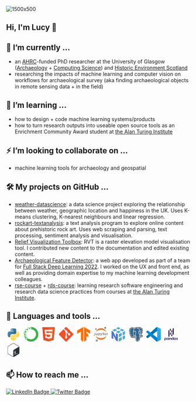 ![1500x500](https://user-images.githubusercontent.com/81825476/233440429-e98b317a-d726-4875-8116-f6856427921f.jpg)

## Hi, I'm Lucy 👋

## 🔭 I’m currently ...
- an [AHRC](https://twitter.com/ahrcpress)-funded PhD researcher at the University of Glasgow ([Archaeology](https://twitter.com/UofGArchaeo) + [Computing Science](https://twitter.com/GlasgowCS)) and [Historic Environment Scotland](https://twitter.com/HistEnvScot)
- researching the impacts of machine learning and computer vision on workflows for archaeological survey (aka finding archaeological objects in remote sensing data + in the field)

## 🌱 I’m learning ...
- how to design + code machine learning systems/products
- how to turn research outputs into useable open source tools as an Enrichment Community Award student at [the Alan Turing Institute](https://twitter.com/turinginst)

## ⚡ I’m looking to collaborate on ...
- machine learning tools for archaeology and geospatial

## 🛠️ My projects on GitHub ...
- [weather-datascience](https://github.com/lakillo/weather-datascience): a data science project exploring the relationship between weather, geographic location and happiness in the UK. Uses K-means clustering, K-nearest neighbours and linear regression. 
- [rockart-textanalysis](https://github.com/lakillo/rockart-textanalysis): a text analysis program to explore online content about prehistoric rock art. Uses web scraping and parsing, text processing, sentiment analysis and visualisation. 
- [Relief Visualization Toolbox](https://github.com/EarthObservation/RVT_py): RVT is a raster elevation model visualisation tool. I contributed new content to the documentation and edited existing content.
- [Archaeological Feature Detector](https://fullstackdeeplearning.com/course/2022/project-showcase/#archaeological-feature-detector): a web app developed as part of a team for [Full Stack Deep Learning 2022](https://fullstackdeeplearning.com/course/2022/). I worked on the UX and front end, as well as providing domain expertise to my machine learning development colleagues.
- [rse-course](https://github.com/lakillo/rse-course) + [rds-course](https://github.com/lakillo/rds-course): learning research software engineering and research data science practices from courses at [the Alan Turing Institute](https://twitter.com/turinginst).

## 🧰 Languages and tools ...
<div>
  <img src="https://github.com/devicons/devicon/blob/1119b9f84c0290e0f0b38982099a2bd027a48bf1/icons/python/python-original.svg" title="Python" alt="Python" width="40" height="40"/>&nbsp;
    <img src="https://github.com/devicons/devicon/blob/1119b9f84c0290e0f0b38982099a2bd027a48bf1/icons/anaconda/anaconda-original.svg" title="Anaconda" alt="Anaconda" width="40" height="40"/>&nbsp;
    <img src="https://github.com/devicons/devicon/blob/1119b9f84c0290e0f0b38982099a2bd027a48bf1/icons/html5/html5-original.svg" title="HTML5" alt="HTML5" width="40" height="40"/>&nbsp;
    <img src="https://github.com/devicons/devicon/blob/1119b9f84c0290e0f0b38982099a2bd027a48bf1/icons/git/git-plain.svg" title="Git" alt="Git" width="40" height="40"/>&nbsp;
  <img src="https://github.com/devicons/devicon/blob/1119b9f84c0290e0f0b38982099a2bd027a48bf1/icons/tensorflow/tensorflow-original.svg" title="Tensorflow" alt="Tensorflow" width="40" height="40"/>&nbsp;
  <img src="https://github.com/devicons/devicon/blob/1119b9f84c0290e0f0b38982099a2bd027a48bf1/icons/jupyter/jupyter-original-wordmark.svg" title="Jupyter" alt="Jupyter" width="40" height="40"/>&nbsp;
  <img src="https://github.com/devicons/devicon/blob/1119b9f84c0290e0f0b38982099a2bd027a48bf1/icons/numpy/numpy-original.svg" title="Numpy" alt="Numpy" width="40" height="40"/>&nbsp;
  <img src="https://github.com/devicons/devicon/blob/1119b9f84c0290e0f0b38982099a2bd027a48bf1/icons/postgresql/postgresql-original.svg" title="PostgreSQL" alt="PostgreSQL" width="40" height="40"/>&nbsp;
  <img src="https://github.com/devicons/devicon/blob/1119b9f84c0290e0f0b38982099a2bd027a48bf1/icons/vscode/vscode-original.svg" title="VS Code" alt="VS Code" width="40" height="40"/>&nbsp;
  <img src="https://github.com/devicons/devicon/blob/1119b9f84c0290e0f0b38982099a2bd027a48bf1/icons/pandas/pandas-original-wordmark.svg" title="Pandas" alt="Pandas" width="40" height="40"/>&nbsp;
  <img src="https://github.com/devicons/devicon/blob/1119b9f84c0290e0f0b38982099a2bd027a48bf1/icons/bash/bash-plain.svg" title="Bash" alt="Bash" width="40" height="40"/>&nbsp;
</div>

## 📫 How to reach me ...
<div id="badges">
  <a href="https://www.linkedin.com/in/lucykilloran/">
    <img src="https://img.shields.io/badge/LinkedIn-blue?style=for-the-badge&logo=linkedin&logoColor=white" alt="LinkedIn Badge"/>
  </a>
  <a href="https://twitter.com/lucykilloran_">
    <img src="https://img.shields.io/badge/Twitter-blue?style=for-the-badge&logo=twitter&logoColor=white" alt="Twitter Badge"/>
  </a>
</div>


